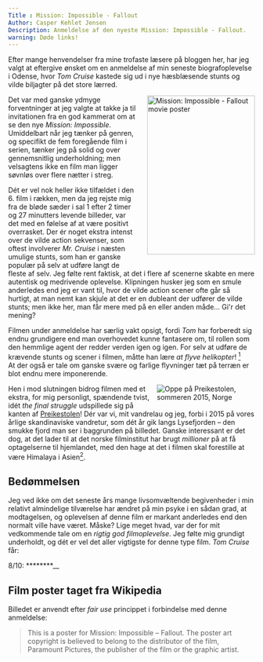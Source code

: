 ```yaml
---
Title : Mission: Impossible - Fallout
Author: Casper Kehlet Jensen
Description: Anmeldelse af den nyeste Mission: Impossible - Fallout.
warning: Døde links!
---
```


Efter mange henvendelser fra mine trofaste læsere på bloggen her,
har jeg valgt at eftergive ønsket om en anmeldelse af min seneste biografoplevelse
i Odense, hvor _Tom Cruise_ kastede sig ud i nye hæsblæsende stunts og vilde
biljagter på det store lærred.

<img src="https://upload.wikimedia.org/wikipedia/en/f/ff/MI_%E2%80%93_Fallout.jpg" alt="Mission: Impossible - Fallout movie poster" style="float:right; margin:0 0 20px 20px;" width="220" height="324">

Det var med ganske ydmyge forventninger at jeg valgte at takke ja til
invitationen fra en god kammerat om at se den nye *Mission: Impossible*.
Umiddelbart når jeg tænker på genren, og specifikt de fem foregående film
i serien, tænker jeg på solid og over gennemsnitlig underholdning; men
velsagtens ikke en film man ligger søvnløs over flere nætter i streg.

Dét er vel nok heller ikke tilfældet i den 6. film i rækken, men da jeg
rejste mig fra de bløde sæder i sal 1 efter 2 timer og 27 minutters
levende billeder, var det med en følelse af at være positivt overrasket.
Der ér noget ekstra intenst over de vilde action sekvenser, som oftest
involverer *Mr. Cruise* i næsten umulige stunts, som han er ganske populær
på selv at udføre langt de fleste af selv.
Jeg følte rent faktisk, at det i flere af scenerne skabte en mere autentisk
og medrivende oplevelse. Klipningen husker jeg som en smule anderledes end
jeg er vant til, hvor de vilde action scener ofte går så hurtigt, at man
nemt kan skjule at det er en dubleant der udfører de vilde stunts; men ikke
her, man får mere med på en eller anden måde... Gi'r det mening?

Filmen under anmeldelse har særlig vakt opsigt, fordi _Tom_ har forberedt
sig endnu grundigere end man overhovedet kunne fantasere om, til rollen
som den hemmlige agent der redder verden igen og igen.
For selv at udføre de krævende stunts og scener i filmen, måtte han lære
_at flyve helikopter_!
[<sup>1</sup>][1]  
At der også er tale om ganske svære og farlige flyvninger tæt på terræn
er blot endnu mere imponerende.

<a href="/static/img/blogimages/preikestolen_me.jpg">
  <img src="/static/img/blogimages/preikestolen_me.jpg" alt="Oppe på Preikestolen, sommeren 2015, Norge" id="preikestolen" />
</a>

Hen i mod slutningen bidrog filmen med et ekstra, for mig personligt,
spændende tvist, idét _the final struggle_ udspillede sig på kanten
af [Preikestolen](https://da.wikipedia.org/wiki/Preikestolen)!
Dér var vi, mit vandrelau og jeg, forbi i 2015 på vores årlige skandinaviske
vandretur, som dét år gik langs Lysefjorden &ndash; den smukke fjord man
ser i baggrunden på billedet.
Ganske interessant er det dog, at det lader til at det norske filminstitut
har brugt _millioner_ på at få optagelserne til hjemlandet, med den
hage at det i filmen skal forestille at være Himalaya i Asien[<sup>2</sup>][2].


## Bedømmelsen
Jeg ved ikke om det seneste års mange livsomvæltende begivenheder i min
relativt almindelige tilværelse har ændret på min psyke i en sådan grad,
at modtagelsen, og oplevelsen af denne film er markant anderledes end
den normalt ville have været. Måske?
Lige meget hvad, var der for mit vedkommende tale om en _rigtig god
filmoplevelse_. Jeg følte mig grundigt underholdt, og dét er vel det
aller vigtigste for denne type film.
_Tom Cruise_ får:

  8/10: 
  <span class="rating rating-readonly">\*\*\*\*\*\*\*\*\_\_</span>

## Film poster taget fra Wikipedia
Billedet er anvendt efter _fair use_ princippet i forbindelse med denne anmeldelse:
> This is a poster for Mission: Impossible – Fallout.
> The poster art copyright is believed to belong to the distributor of the film,
> Paramount Pictures, the publisher of the film or the graphic artist.

[1]: https://www.youtube.com/watch?v=Um0aZKbpe1Y
[2]: https://politiken.dk/kultur/filmogtv/art6648775/Tusindvis-af-nordm%C3%A6nd-vandrede-i-flere-timer-for-at-se-den-nye-Mission-Impossible-film-p%C3%A5-toppen-af-fjeld

<link rel="stylesheet" href="/static/css/rating-style.css">
<script src="/static/js/rating-script.js"></script>
<script>$('.rating').rating();</script>
<style>
.final-rating {
  text-align: center;
}
img#preikestolen {
  float: right;
  margin: 0 0 10px 10px;
  max-width: 200px;
}
@media (max-width: 640px) {
  img#preikestolen {
    float: unset;
    margin: 0;
    max-width: 350px;
  }
}
</style>
